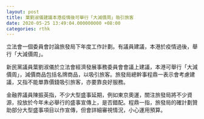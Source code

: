 ```yaml
---
layout: post
title: 葉劉淑儀建議本港疫情後可舉行「大減價周」吸引旅客
date: 2020-05-25 13:49:04.000000000 +08:00
categories: rthk
---
```


立法會一個委員會討論旅發局下年度工作計劃。有議員建議，本港於疫情過後，舉行「大減價周」。

新民黨議員葉劉淑儀於立法會經濟發展事務委員會會議上建議，本港可舉行「大減價周」，減價商品包括名牌商品，以吸引旅客。旅發局總幹事程鼎一表示會考慮建議，又指不能單靠價錢吸引旅客，亦要靠良好服務。

金融界議員陳振英指，不少大型盛事延期，例如東京奧運，關注旅發局將不少資源，投放於今年未必舉行的盛事宣傳上，是否錯配。程鼎一指，旅發局的確計劃贊助部分大型盛事項目以作宣傳，但會詳細審視情況，小心運用預算。
